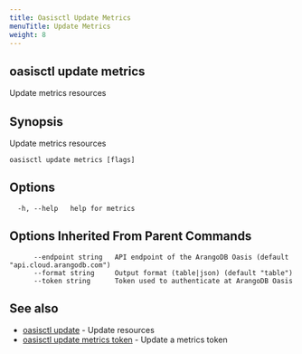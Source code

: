```yaml
---
title: Oasisctl Update Metrics
menuTitle: Update Metrics
weight: 8
---
```

## oasisctl update metrics

Update metrics resources

## Synopsis
Update metrics resources

```
oasisctl update metrics [flags]
```

## Options
```
  -h, --help   help for metrics
```

## Options Inherited From Parent Commands
```
      --endpoint string   API endpoint of the ArangoDB Oasis (default "api.cloud.arangodb.com")
      --format string     Output format (table|json) (default "table")
      --token string      Token used to authenticate at ArangoDB Oasis
```

## See also
* [oasisctl update](_index.md)	 - Update resources
* [oasisctl update metrics token](update-metrics-token.md)	 - Update a metrics token

